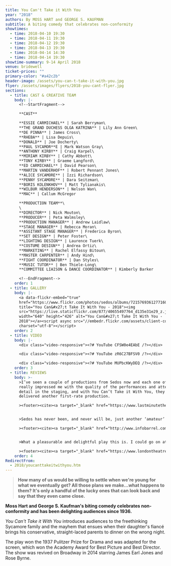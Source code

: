 ```yaml
---
title: You Can't Take it With You
year: "2018"
authors: By MOSS HART and GEORGE S. KAUFMAN
subtitle: A biting comedy that celebrates non-conformity
showtimes:
  - time: 2018-04-10 19:30
  - time: 2018-04-11 19:30
  - time: 2018-04-12 19:30
  - time: 2018-04-13 19:30
  - time: 2018-04-14 14:30
  - time: 2018-04-14 19:30
showtime-summary: 9-14 April 2018
venue: bridewell
ticket-prices: ""
primary-color: "#a42c2b"
header-image: /assets/you-can-t-take-it-with-you.jpg
flyer: /assets/images/flyers/2018-you-cant-flyer.jpg
sections:
  - title: CAST & CREATIVE TEAM
    body: |-
      <!--StartFragment-->

      **CAST**

      **ESSIE CARMICHAEL** | Sarah Berryman\
      **THE GRAND DUCHESS OLGA KATRINA** | Lily Ann Green\
      **DE PINNA** | James Cross\
      **RHEBA** | Lisa Depuis\
      **DONALD** | Joe Docherty\
      **PAUL SYCAMOR**E | Mark Watson Gray\
      **ANTHONY KIRBY** | Craig Karpel\
      **MIRIAM KIRBY** | Cathy Abbott\
      **TONY KIRBY** | Graeme Langford\
      **ED CARMICHAEL** | David Pearson\
      **MARTIN VANDERHOF** | Robert Pennant Jones\
      **ALICE SYCAMORE** | Izzi Richardson\
      **PENNY SYCAMORE** | Dara Seitzman\
      **BORIS KOLENKHOV** | Matt Tylianakis\
      **WILBUR HENDERSON** | Nelson Wan\
      **MAC** | Callum McGregor

      **PRODUCTION TEAM**\
      \
      **DIRECTOR** | Nick Mouton\
      **PRODUCER** | Peta Walmsley\
      **PRODUCTION MANAGER** | Andrew Laidlaw\
      **STAGE MANAGER** | Rebecca Moran\
      **ASSITANT STAGE MANAGER** | Frederica Byron\
      **SET DESIGN** | Peter Foster\
      **LIGHTING DESIGN** | Laurence Tuerk\
      **COSTUME DESIGN** | Andrea Ortiz\
      **MARKETING** | Rachel Elfassy Bitoun\
      **MASTER CARPENTER** | Andy Hind\
      **FIGHT COORDINATOR** | Dan Styles\
      **MUSIC TUTOR** | Ben Thiele-Long\
      **COMMITTEE LIAISON & DANCE COORDINATOR** | Kimberly Barker

      <!--EndFragment-->
    order: 1
  - title: GALLERY
    body: |-
      <a data-flickr-embed="true"
      href="https://www.flickr.com/photos/sedos/albums/72157693612771604"
      title="You Can&#x27;t Take It With You - 2018"><img
      src="https://live.staticflickr.com/877/40655497764_d135e31e29_z.jpg"
      width="640" height="426" alt="You Can&#x27;t Take It With You -
      2018"></a><script async src="//embedr.flickr.com/assets/client-code.js"
      charset="utf-8"></script>
    order: 2
  - title: VIDEO
    body: |-
      <div class="video-responsive"><?# YouTube CFSW0e4EAbE /?></div>

      <div class="video-responsive"><?# YouTube zR6C27BFSV0 /?></div>

      <div class="video-responsive"><?# YouTube MUPbcKWyDEQ /?></div>
    order: 3
  - title: REVIEWS
    body: >-
      >I’ve seen a couple of productions from Sedos now and each one of them has
      really impressed me with the quality of the performances and attention to
      detail in the staging, and with You Can’t Take it With You, they have
      delivered another first-rate production.

      ><footer><cite><a target="_blank" href="https://www.lastminutetheatretickets.com/review-you-cant-take-it-with-you-bridewell-theatre/">You Can't Take It With You, 2018, lastminutetheatretickets.com</a></cite></footer>


      >Sedos has never been, and never will be, just another ‘amateur’ company! Their work stands out dramatically in so many ways. They achieve the highest possible standards on stage whilst nurturing the skills of their very talented team of players, directors, set and costume designers… Another outstanding performance! As in all comedies timing and teamwork are the vital ingredients and Sedos are experts at timing. They successfully maintain their American accents throughout and their attention to detail, particularly to costumes and set design, is excellent.

      ><footer><cite><a target="_blank" href="http://www.infobarrel.com/You_Cant_Take_it_With_You_-_A_Sedos_Production">You Can't Take It With You, 2018, Infobarrel</a></cite></footer>


      >What a pleasurable and delightful play this is. I could go on at length about certain aspects in this production of You Can’t Take It With You that don’t make a lot of sense, but rather like The Addams Family, the eccentricities are what make the characters in this bizarre and chaotic –  nonetheless hilarious- so compelling and unique.

      ><footer><cite><a target="_blank" href="https://www.londontheatre1.com/reviews/review-you-cant-take-it-with-you-bridewell-theatre/">You Can't Take It With You, 2018, London Theatre 1</a></cite></footer>
    order: 4
RedirectFrom:
  - 2018/youcanttakeitwithyou.htm
---
```

> **How many of us would be willing to settle when we're young for what we eventually get? All those plans we make...what happens to them? It's only a handful of the lucky ones that can look back and say that they even came close.**

**Moss Hart and George S. Kaufman's biting comedy celebrates non-conformity and has been delighting audiences since 1936.**

*You Can't Take it With You* introduces audiences to the freethinking Sycamore family and the mayhem that ensues when their daughter's fiancé brings his conservative, straight-laced parents to dinner on the wrong night.

The play won the 1937 Pulitzer Prize for Drama and was adapted for the screen, which won the Academy Award for Best Picture and Best Director. The show was revived on Broadway in 2014 starring James Earl Jones and Rose Byrne.
